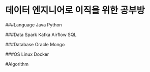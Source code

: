 # 데이터 엔지니어로 이직을 위한 공부방

###Language
Java
Python

###Data
Spark
Kafka
Airflow
SQL

###Database
Oracle
Mongo

###OS
Linux
Docker

#Algorithm



